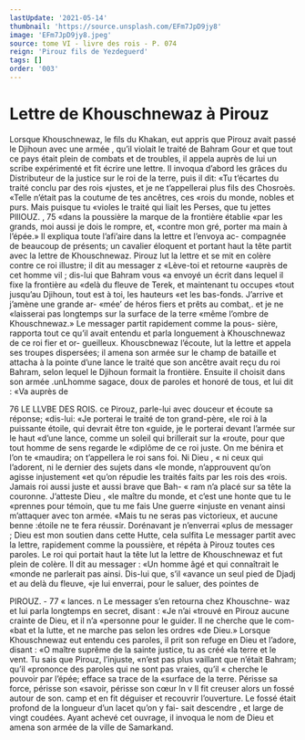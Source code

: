 ```yaml
---
lastUpdate: '2021-05-14'
thumbnail: 'https://source.unsplash.com/EFm7JpD9jy8'
image: 'EFm7JpD9jy8.jpeg'
source: tome VI - livre des rois - P. 074
reign: 'Pirouz fils de Yezdeguerd'
tags: []
order: '003'
---
```


# Lettre de Khouschnewaz à Pirouz

Lorsque Khouschnewaz, le fils du Khakan, eut appris que Pirouz avait passé le Djihoun avec une armée , qu’il violait le traité de Bahram Gour et que
tout ce pays était plein de combats et de troubles,
il appela auprès de lui un scribe expérimenté et fit
écrire une lettre. Il invoqua d’abord les grâces du Distributeur de la justice sur le roi de la terre, puis il dit: «Tu t’écartes du traité conclu par des rois
«justes, et je ne t’appellerai plus fils des Chosroès. «Telle n’était pas la coutume de tes ancêtres, ces
«rois du monde, nobles et purs. Mais puisque tu «violes le traité qui liait les Perses, que tu jettes
PlIlOUZ. , 75 «dans la poussière la marque de la frontière établie
«par les grands, moi aussi je dois le rompre, et, «contre mon gré, porter ma main à l’épée.» Il
expliqua toute l’afi’aire dans la lettre et l’envoya ac- compagnée de beaucoup de présents; un cavalier éloquent et portant haut la tête partit avec la lettre de Khouschnewaz.
Pirouz lut la lettre et se mit en colère contre ce roi illustre; il dit au messager z «Lève-toi et retourne «auprès de cet homme vil ; dis-lui que Bahram vous «a envoyé un écrit dans lequel il fixe la frontière au
«delà du fleuve de Terek, et maintenant tu occupes «tout jusqu’au Djihoun, tout est à toi, les hauteurs
«et les bas-fonds. J’arrive et j’amène une grande ar-
«mée’ de héros fiers et prêts au combat,. et je ne «laisserai pas longtemps sur la surface de la terre «même l’ombre de Khouschnewaz.»
Le messager partit rapidement comme la pous- sière, rapporta tout ce qu’il avait entendu et parla longuement à Khouschnewaz de ce roi fier et or- gueilleux.
Khouscbnewaz l’écoute, lut la lettre et appela ses troupes dispersées; il amena son armée sur le champ
de bataille et attacha à la pointe d’une lance le traité
que son ancêtre avait reçu du roi Bahram, selon lequel le Djihoun formait la frontière. Ensuite il choisit dans son armée .unLhomme sagace, doux de paroles et honoré de tous, et lui dit : «Va auprès de

76 LE LLVBE DES ROIS.
ce Pirouz, parle-lui avec douceur et écoute sa réponse;
«dis-lui: «Je porterai le traité de ton grand-père,
«le roi à la puissante étoile, qui devrait être ton «guide, je le porterai devant l’armée sur le haut «d’une lance, comme un soleil qui brillerait sur la «route, pour que tout homme de sens regarde le «diplôme de ce roi juste. On me bénira et l’on te «maudira; on t’appellera le roi sans foi. Ni Dieu ,
« ni ceux qui I’adorent, ni le dernier des sujets dans
«le monde, n’approuvent qu’on agisse injustement
«et qu’on répudie les traités faits par les rois des
«rois. Jamais roi aussi juste et aussi brave que Bah- « ram n’a placé sur sa tête la couronne. J’atteste Dieu ,
«le maître du monde, et c’est une honte que tu le «prennes pour témoin, que tu me fais Une guerre «injuste en venant ainsi m’attaquer avec ton armée. «Mais tu ne seras pas victorieux, et aucune benne :étoile ne te fera réussir. Dorénavant je n’enverrai
«plus de messager ; Dieu est mon soutien dans cette Hutte, cela sulfita
Le messager partit avec la lettre, rapidement comme la poussière, et répéta à Pirouz toutes ces paroles. Le roi qui portait haut la tête lut la lettre de Khouschnewaz et fut plein de colère. Il dit au messager : «Un homme âgé et qui connaîtrait le
«monde ne parlerait pas ainsi. Dis-lui que, s’il «avance un seul pied de Djadj et au delà du fleuve, «je lui enverrai, pour le saluer, des pointes de

PIROUZ. - 77 « lances. n Le messager s’en retourna chez Khouschne-
waz et lui parla longtemps en secret, disant : «Je n’ai «trouvé en Pirouz aucune crainte de Dieu, et il n’a «personne pour le guider. Il ne cherche que le com- «bat et la lutte, et ne marche pas selon les ordres «de Dieu.» Lorsque Khouschnewaz eut entendu ces paroles, il prit son refuge en Dieu et l’adore, disant : «O maître suprême de la sainte justice, tu as créé
«la terre et le vent. Tu sais que Pirouz, l’injuste, «n’est pas plus vaillant que n’était Bahram; qu’il
«prononce des paroles qui ne sont pas vraies, qu’il
« cherche le pouvoir par l’épée; efface sa trace de la
«surface de la terre. Périsse sa force, périsse son «savoir, périsse son cœur ln
v Il fit creuser alors un fossé autour de son. camp et en fit déguiser et recouvrir l’ouverture. Le fossé
était profond de la longueur d’un lacet qu’on y fai-
sait descendre , et large de vingt coudées. Ayant achevé cet ouvrage, il invoqua le nom de Dieu et amena son armée de la ville de Samarkand.

